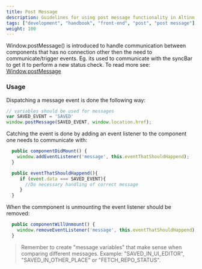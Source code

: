```yaml
---
title: Post Message
description: Guidelines for using post message functionality in Altinn Studio
tags: ["development", "handbook", "front-end", "post", "post message"]
weight: 100
---
```


Window.postMessage() is introduced to handle communication between components that has no connection other then the need to communicate/trigger events.
Eg. its used to communicate with the syncBar to get it to perform a new status check.
To read more see: [Window.postMessage](https://developer.mozilla.org/en-US/docs/Web/API/Window/postMessage)

### Usage
Dispatching a message event is done the following way:

```javascript
// variables should be used for messages
var SAVED_EVENT = 'SAVED'
window.postMessage(SAVED_EVENT, window.location.href);
```

Catching the event is done by adding an event listener to the component one needs to communicate with:

```javascript
  public componentDidMount() {
    window.addEventListener('message', this.eventThatShouldHappend);
  }

  public eventThatShouldHappend(){
     if (event.data === SAVED_EVENT){
       //Do necessary handling of correct message
     }
  }
```

When the commponent is unmounting the event listener should be removed:

```javascript
  public componentWillUnmount() {
    window.removeEventListener('message', this.eventThatShouldHappend);
  }
```

> Remember to create "message variables" that make sense when comparing different messages.
> Example: "SAVED_IN_UI_EDITOR", "SAVED_IN_OTHER_PLACE" or "FETCH_REPO_STATUS".
